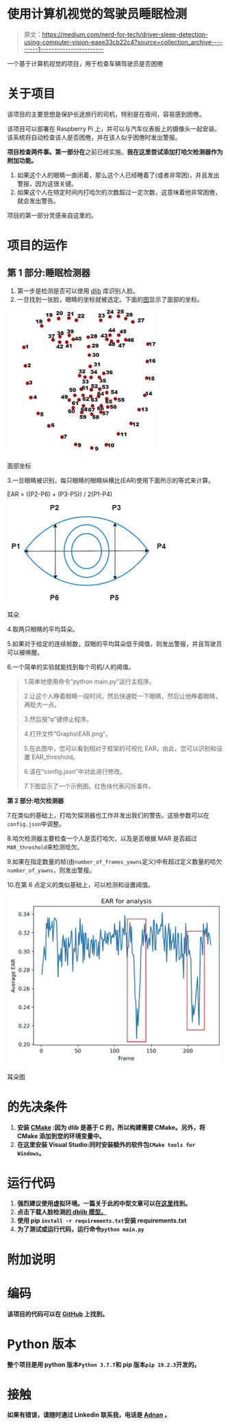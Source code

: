 # 使用计算机视觉的驾驶员睡眠检测

> 原文：<https://medium.com/nerd-for-tech/driver-sleep-detection-using-computer-vision-eaee33cb22c4?source=collection_archive---------1----------------------->

一个基于计算机视觉的项目，用于检查车辆驾驶员是否困倦

# 关于项目

该项目的主要思想是保护长途旅行的司机，特别是在夜间，容易感到困倦。

该项目可以部署在 Raspberry Pi 上，并可以与汽车仪表板上的摄像头一起安装。该系统将自动检查该人是否困倦，并在该人似乎困倦时发出警报。

**项目检查两件事。第一部分在**之前已经实施。**我在这里尝试添加打哈欠检测器作为附加功能。**

1.  如果这个人的眼睛一直闭着，那么这个人已经睡着了(或者非常困)，并且发出警报，因为这很关键。
2.  如果这个人在特定时间内打哈欠的次数超过一定次数，这意味着他非常困倦，就会发出警告。

项目的第一部分灵感来自这里的。

# 项目的运作

## 第 1 部分:睡眠检测器

1.  第一步是检测是否可以使用 [dlib](http://dlib.net/) 库识别人脸。
2.  一旦找到一张脸，眼睛的坐标就被选定。下面的[图](https://www.researchgate.net/publication/343699139_A_framework_for_facial_age_progression_and_regression_using_exemplar_face_templates)显示了面部的坐标。

![](img/36a8d0009cd7f17c7328640c03fb016d.png)

面部坐标

3.一旦眼睛被识别，每只眼睛的眼睛纵横比(EAR)使用下面所示的等式来计算。

EAR = ((P2-P6) + (P3-P5)) / 2(P1-P4)

![](img/f3760fc2f198012da3d0a2190f1a2071.png)

耳朵

4.取两只眼睛的平均耳朵。

5.如果对于给定的连续帧数，双眼的平均耳朵低于阈值，则发出警报，并且驾驶员可以被唤醒。

6.一个简单的实验就能找到每个司机/人的阈值。

> 1.简单地使用命令“python main.py”运行主程序。
> 
> 2.让这个人睁着眼睛一段时间，然后快速眨一下眼睛，然后让他睁着眼睛，再眨大一点。
> 
> 3.然后按“q”键停止程序。
> 
> 4.打开文件“Graphs\EAR.png”。
> 
> 5.在此图中，您可以看到相对于框架的可视化 EAR，由此，您可以识别和设置 EAR_threshold。
> 
> 6.请在“config.json”中对此进行修改。
> 
> 7.下图显示了一个示例图。红色块代表闪烁事件。

**第 2 部分:哈欠检测器**

7.在类似的基础上，打哈欠探测器也工作并发出我们的警告。这些参数可以在`config.json`中调整。

8.哈欠检测器主要检查一个人是否打哈欠，以及是否根据 MAR 是否超过`MAR_threshold`来检测哈欠。

9.如果在指定数量的帧(由`number_of_frames_yawns`定义)中有超过定义数量的哈欠`number_of_yawns`，则发出警报。

10.在第 6 点定义的类似基础上，可以检测和设置阈值。

![](img/7526c33da815a2e6e0e3d09e485cf82d.png)

耳朵图

# **的先决条件**

1.  **安装 [CMake](https://cmake.org/download/) :因为 dlib 是基于 C 的，所以构建需要 CMake。另外，将 CMake 添加到您的环境变量中。**
2.  **在这里安装 Visual Studio:同时安装额外的软件包`CMake tools for Windows`。**

# **运行代码**

1.  **强烈建议使用虚拟环境。一篇关于此的中型文章可以在[这里](/swlh/create-a-python-virtual-environment-with-built-in-venv-module-109f71dccbdf)找到。**
2.  **点击下载人脸检测[的 dblib 模型。](http://dlib.net/files/shape_predictor_68_face_landmarks.dat.bz2)**
3.  **使用 pip `install -r requirements.txt`安装 requirements.txt**
4.  **为了测试或运行代码，运行命令`python main.py`**

# **附加说明**

# **编码**

**该项目的代码可以在 [GitHub](https://github.com/adnanmushtaq1996/Driver_Sleep_Detection) 上找到。**

# **Python 版本**

**整个项目是用 python 版本`Python 3.7.7`和 pip 版本`pip 19.2.3`开发的。**

# **接触**

**如果有错误，请随时通过 Linkedin 联系我，电话是 [Adnan](https://www.linkedin.com/in/adnan-karol-aa1666179/) 。**
